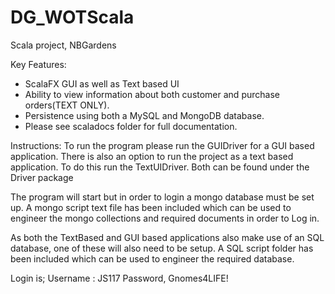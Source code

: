 # DG_WOTScala
Scala project, NBGardens


Key Features:
- ScalaFX GUI as well as Text based UI
- Ability to view information about both customer and purchase orders(TEXT ONLY).
- Persistence using both a MySQL and MongoDB database.
- Please see scaladocs folder for full documentation.


Instructions:
To run the program please run the GUIDriver for a GUI based application. There is also an option to run the project as a text based application. To do this run the TextUIDriver. Both can be found under the Driver package  

The program will start but in order to login a mongo database must be set up. A mongo script text file has been included which can be used to engineer the mongo collections and required documents in order to Log in.

As both the TextBased and GUI based applications also make use of an SQL database, one of these will also need to be setup. A SQL script folder has been included which can be used to engineer the required database.

Login is;
Username : JS117
Password, Gnomes4LIFE!


